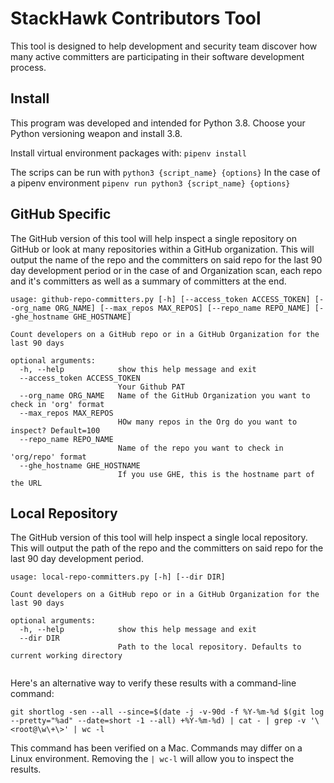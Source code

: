 # StackHawk Contributors Tool
This tool is designed to help development and security team discover how many active committers are participating
in their software development process.

## Install 
This program was developed and intended for Python 3.8. Choose your Python versioning weapon and install 3.8.

Install virtual environment packages with: `pipenv install`

The scrips can be run with `python3 {script_name} {options}` In the case of a pipenv environment 
`pipenv run python3 {script_name} {options}`

## GitHub Specific
The GitHub version of this tool will help inspect a single repository on GitHub or look at many repositories within
a GitHub organization. This will output the name of the repo and the committers on said repo for the last 90 day 
development period or in the case of and Organization scan, each repo and it's committers as well as a summary of 
committers at the end.

```console
usage: github-repo-committers.py [-h] [--access_token ACCESS_TOKEN] [--org_name ORG_NAME] [--max_repos MAX_REPOS] [--repo_name REPO_NAME] [--ghe_hostname GHE_HOSTNAME]

Count developers on a GitHub repo or in a GitHub Organization for the last 90 days

optional arguments:
  -h, --help            show this help message and exit
  --access_token ACCESS_TOKEN
                        Your Github PAT
  --org_name ORG_NAME   Name of the GitHub Organization you want to check in 'org' format
  --max_repos MAX_REPOS
                        HOw many repos in the Org do you want to inspect? Default=100
  --repo_name REPO_NAME
                        Name of the repo you want to check in 'org/repo' format
  --ghe_hostname GHE_HOSTNAME
                        If you use GHE, this is the hostname part of the URL
```


## Local Repository
The GitHub version of this tool will help inspect a single local repository. 
This will output the path of the repo and the committers on said repo for the last 90 day 
development period.

```console
usage: local-repo-committers.py [-h] [--dir DIR] 

Count developers on a GitHub repo or in a GitHub Organization for the last 90 days

optional arguments:
  -h, --help            show this help message and exit
  --dir DIR
                        Path to the local repository. Defaults to current working directory
  
```

Here's an alternative way to verify these results with a command-line command:
```
git shortlog -sen --all --since=$(date -j -v-90d -f %Y-%m-%d $(git log --pretty="%ad" --date=short -1 --all) +%Y-%m-%d) | cat - | grep -v '\<root@\w\+\>' | wc -l
```
This command has been verified on a Mac. Commands may differ on a Linux environment. Removing the `| wc-l` will allow you to inspect the results.